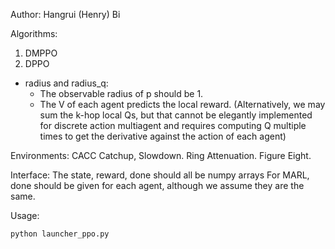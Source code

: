 Author: Hangrui (Henry) Bi

Algorithms:
1. DMPPO
2. DPPO
* radius and radius_q: 
    * The observable radius of p should be 1.
    * The V of each agent predicts the local reward. (Alternatively, we may sum the k-hop local Qs, but that cannot be elegantly implemented for discrete action multiagent and requires computing Q multiple times to get the derivative against the action of each agent)
    
Environments:
CACC Catchup, Slowdown.
Ring Attenuation.
Figure Eight.


Interface:
The state, reward, done should all be numpy arrays
For MARL, done should be given for each agent, although we assume they are the same.

Usage:
```python
python launcher_ppo.py
```